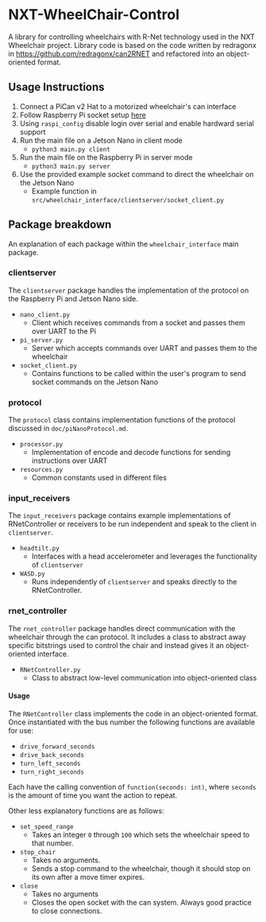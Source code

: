 # NXT-WheelChair-Control
A library for controlling wheelchairs with R-Net technology used in the NXT Wheelchair project. Library code is based on the code written by redragonx in https://github.com/redragonx/can2RNET and refactored into an object-oriented format.

## Usage Instructions
1. Connect a PiCan v2 Hat to a motorized wheelchair's can interface
2. Follow Raspberry Pi socket setup [here](https://github.com/redragonx/can2RNET?tab=readme-ov-file#raspberry-pi-setup)
3. Using `raspi_config` disable login over serial and enable hardward serial support
4. Run the main file on a Jetson Nano in client mode
   - `python3 main.py client`
5. Run the main file on the Raspberry Pi in server mode
   - `python3 main.py server`
6. Use the provided example socket command to direct the wheelchair on the Jetson Nano
   - Example function in `src/wheelchair_interface/clientserver/socket_client.py`


## Package breakdown
An explanation of each package within the `wheelchair_interface` main package.

### clientserver
The `clientserver` package handles the implementation of the protocol on the Raspberry Pi and Jetson Nano side.

- `nano_client.py`
  - Client which receives commands from a socket and passes them over UART to the Pi
- `pi_server.py`
  - Server which accepts commands over UART and passes them to the wheelchair
- `socket_client.py`
  - Contains functions to be called within the user's program to send socket commands on the Jetson Nano
### protocol
The `protocol` class contains implementation functions of the protocol discussed in `doc/piNanoProtocol.md`.

- `processor.py`
  - Implementation of encode and decode functions for sending instructions over UART
- `resources.py`
  - Common constants used in different files

### input_receivers
The `input_receivers` package contains example implementations of RNetController or receivers to be run independent and speak to the client in `clientserver`.

- `headtilt.py`
  - Interfaces with a head accelerometer and leverages the functionality of `clientserver`
- `WASD.py`
  - Runs independently of `clientserver` and speaks directly to the RNetController.

### rnet_controller
The `rnet_controller` package handles direct communication with the wheelchair through the can protocol.
It includes a class to abstract away specific bitstrings used to control the chair and instead gives it an object-oriented interface.

- `RNetController.py`
  - Class to abstract low-level communication into object-oriented class

#### Usage
The `RNetController` class implements the code in an object-oriented format. Once instantiated with the bus number the following functions are available for use:
- `drive_forward_seconds`
- `drive_back_seconds`
- `turn_left_seconds`
- `turn_right_seconds`

Each have the calling convention of `function(seconds: int)`, where `seconds` is the amount of time you want the action to repeat.

Other less explanatory functions are as follows:
- `set_speed_range`
  - Takes an integer `0` through `100` which sets the wheelchair speed to that number.
- `stop_chair`
  - Takes no arguments.
  - Sends a stop command to the wheelchair, though it should stop on its own after a move timer expires.
- `close`
  - Takes no arguments
  - Closes the open socket with the can system. Always good practice to close connections.
